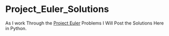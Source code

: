 Project_Euler_Solutions
=======================

As I work Through the [Project Euler](https://projecteuler.net) Problems I Will Post the Solutions Here in Python.
 
